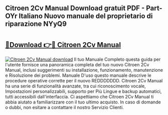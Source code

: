 ## Citroen 2Cv Manual Download gratuit PDF - Part-OYr Italiano Nuovo manuale del proprietario di riparazione NYyQ9

# <h2><a href="http://df93qb.blite.top/?on=Citroen+2Cv+Manual">🔗Download 👉🔴 Citroen 2Cv Manual</a></h2>

[![Citroen 2Cv Manual download](https://i.imgur.com/lujVjoI.png)](http://df93qb.blite.top/?on=Citroen+2Cv+Manual)
Il tuo Manuale Completo questa guida per l'utente fornisce una panoramica completa del tuo nuovo Citroen 2Cv Manual, inclusi suggerimenti su installazione, funzionamento, manutenzione e Risoluzione dei problemi. Manuale D'uso questo manuale descrive le procedure operative corrette per il nuovo REDDDDDDD. Citroen 2Cv Manual ha una serie di funzionalità avanzate, tra cui riconoscimento vocale, Impostazioni personalizzabili, supporto per Più Lingue e backup automatici, tutti accessibili dall'interfaccia. Ci aspettiamo che Citroen 2Cv Manual ti abbia aiutato a familiarizzare con il tuo ultimo acquisto. In caso di domande o dubbi, non esitare a contattare il nostro Servizio Clienti.
